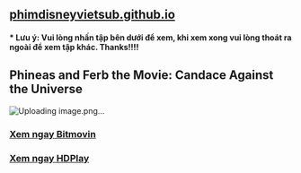 ## [phimdisneyvietsub.github.io](https://phimdisneyvietsub.github.io)
#### * Lưu ý: Vui lòng nhấn tập bên dưới để xem, khi xem xong vui lòng thoát ra ngoài để xem tập khác. Thanks!!!!
## Phineas and Ferb the Movie: Candace Against the Universe
![Uploading image.png…]()

### [Xem ngay Bitmovin](https://bitmovin.com/demos/stream-test?format=hls&manifest=https://raw.githubusercontent.com/phimdisneyvietsub/phimdisneyvietsub/main/video-5b.gapo.vn/videos/results/89f1e616-e808-40ce-986f-7224ce54bfeb/720p/file.m3u8)
### [Xem ngay HDPlay](https://hdplay.se/?HLSP2P=https://raw.githubusercontent.com/phimdisneyvietsub/phimdisneyvietsub/main/video-5b.gapo.vn/videos/results/89f1e616-e808-40ce-986f-7224ce54bfeb/720p/file.m3u8)
